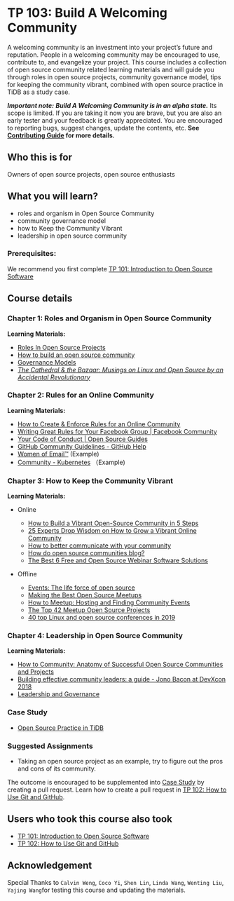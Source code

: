 # TP 103: Build A Welcoming Community

A welcoming community is an investment into your project’s future and reputation. People in a welcoming community may be encouraged to use, contribute to, and evangelize your project. This course includes a collection of open source community related learning materials and will guide you through roles in open source projects, community governance model, tips for keeping the community vibrant, combined with open source practice in TiDB as a study case.

***Important note:*** ***Build A Welcoming Community is in an alpha
state.*** Its scope is limited. If you are taking it now you
are brave, but you are also an early tester and your feedback is greatly
appreciated. You are encouraged to reporting bugs, suggest changes, update the contents, etc. **See [Contributing Guide](../CONTRIBUTING.md) for more details.** 
## Who this is for

Owners of open source projects, open source enthusiasts

## What you will learn?

* roles and organism in Open Source Community
* community governance model
* how to Keep the Community Vibrant
* leadership in open source community

### Prerequisites:

We recommend you first complete [TP 101: Introduction to Open Source Software](./tp101-intro-to-oss.md)

## Course details

### Chapter 1: Roles and Organism in Open Source Community

**Learning Materials:**

* [Roles In Open Source Projects](http://oss-watch.ac.uk/resources/rolesinopensource)
* [How to build an open source community](http://oss-watch.ac.uk/resources/howtobuildcommunity)
* [Governance Models](http://oss-watch.ac.uk/resources/governancemodels)
* *[The Cathedral & the Bazaar: Musings on Linux and Open Source by an Accidental Revolutionary](https://www.goodreads.com/book/show/134825.The_Cathedral_the_Bazaar)*

### Chapter 2: Rules for an Online Community

**Learning Materials:**

* [How to Create & Enforce Rules for an Online Community](https://www.impactbnd.com/blog/how-to-create-enforce-rules-for-an-online-community)
* [Writing Great Rules for Your Facebook Group | Facebook Community](https://www.facebook.com/community/establishing-membership-and-rules/how-to-write-great-group-rules/)
* [Your Code of Conduct | Open Source Guides](https://opensource.guide/code-of-conduct/)
* [GitHub Community Guidelines - GitHub Help](https://help.github.com/en/github/site-policy/github-community-guidelines)
* [Women of Email™](https://www.facebook.com/groups/womenofemail/) (Example)
* [Community - Kubernetes](https://kubernetes.io/community/code-of-conduct/) （Example)

### Chapter 3: How to Keep the Community Vibrant

**Learning Materials:**

* Online 
	* [How to Build a Vibrant Open-Source Community in 5 Steps](https://adevait.com/blog/workplace/build-open-source-community)
	* [25 Experts Drop Wisdom on How to Grow a Vibrant Online Community](https://www.postplanner.com/expert-advice-how-to-grow-vibrant-online-community/)
	* [How to better communicate with your community](https://www.trainingjournal.com/articles/features/how-better-communicate-your-community)
	* [How do open source communities blog?](https://mast.informatik.uni-hamburg.de/wp-content/uploads/2013/01/How-do-open-source-communities-blog.pdf)
	* [The Best 6 Free and Open Source Webinar Software Solutions](https://www.goodfirms.co/blog/best-free-open-source-webinar-software-solutions)

* Offline
	* [Events: The life force of open source](https://www.redhat.com/en/blog/events-life-force-open-source)
	* [Making the Best Open Source Meetups](https://sourceforge.net/blog/making-best-open-source-meetups/)
	* [How to Meetup: Hosting and Finding Community Events](https://www.youtube.com/watch?v=SkwKOVCDGM8&list=PLlrxD0HtieHjdA53xa_-iR5KoKHXlVULP&index=23)
	* [The Top 42 Meetup Open Source Projects](https://awesomeopensource.com/projects/meetup)
	* [40 top Linux and open source conferences in 2019](https://opensource.com/article/18/12/top-2019-conferences)

### Chapter 4: Leadership in Open Source Community

**Learning Materials:**

* [How to Community: Anatomy of Successful Open Source Communities and Projects](https://www.youtube.com/watch?v=nGKSnMdBFsk)
* [Building effective community leaders: a guide - Jono Bacon at DevXcon 2018](https://www.youtube.com/watch?v=PHHt1I0x8VM)
* [Leadership and Governance](https://opensource.guide/leadership-and-governance/)

### Case Study

* [Open Source Practice in TiDB](https://pingcap-incubator.github.io/tidb-in-action/session5/chapter1/a-brief-history-of-tidb.html)

### Suggested Assignments

* Taking an open source project as an example, try to figure out the pros and cons of its community.

The outcome is encouraged to be supplemented into [Case Study](#case-study) by creating a pull request. Learn how to create a pull request in [TP 102: How to Use Git and GitHub](tp102-how-to-use-git-github.md).

## Users who took this course also took

* [TP 101: Introduction to Open Source Software](tp101-intro-to-oss.md)
* [TP 102: How to Use Git and GitHub](tp102-how-to-use-git-github.md)

## Acknowledgement

Special Thanks to `Calvin Weng`, `Coco Yi`, `Shen Lin`, `Linda Wang`, `Wenting Liu`, `Yajing Wang`for testing this course and updating the materials.
